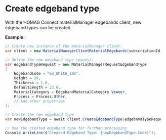 <h1 id="createEdgebandType"> Create edgeband type</h1>

With the HOMAG Connect materialManager edgebands client, new edgeband types can be created.

<strong>Example:</strong>

```csharp
// Create new instance of the materialManager client:
var client = new MaterialManagerClientMaterialEdgebands(subscriptionId, authorizationKey);

// Define the new edgeband type request:
var edgebandTypeRequest = new MaterialManagerRequestEdgebandType
{
    EdgebandCode = "EB_White_1mm",
    Height = 20,
    Thickness = 1.0,
    DefaultLength = 23.0,
    MaterialCategory = EdgebandMaterialCategory.Veneer,
    Process = Process.Other,
    // Add other properties
};

// Create the new edgeband type
var newEdgebandType = await client.CreateEdgebandType(edgebandTypeRequest);

// Use the created edgeband type for further processing
Console.WriteLine($"Created Edgeband Type: {newEdgebandType.Code}");
```

